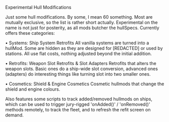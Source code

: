 Experimental Hull Modifications

Just some hull modifications. By some, I mean 60 something. Most are mutually exclusive, so the list is rather short actually. Experimental on the name is not just for posterity, as all mods butcher the hullSpecs. Currently offers these categories:

• Systems: Ship System Retrofits
All vanilla systems are turned into a hullMod. Some are hidden as they are designed for [REDACTED] or used by stations. All use flat costs, nothing adjusted beyond the initial addition.

• Retrofits: Weapon Slot Retrofits & Slot Adapters
Retrofits that alters the weapon slots. Basic ones do a ship-wide slot conversion, advanced ones (adapters) do interesting things like turning slot into two smaller ones. 

• Cosmetics: Shield & Engine Cosmetics
Cosmetic hullmods that change the shield and engine colours. 

Also features some scripts to track added/removed hullmods on ships, which can be used to trigger jury-rigged 'onAdded()' / 'onRemoved()' methods remotely, to track the fleet, and to refresh the refit screen on demand.
